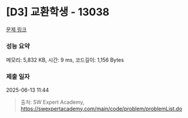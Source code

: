 # [D3] 교환학생 - 13038 

[문제 링크](https://swexpertacademy.com/main/code/problem/problemDetail.do?contestProbId=AXxNn6GaPW4DFASZ) 

### 성능 요약

메모리: 5,832 KB, 시간: 9 ms, 코드길이: 1,156 Bytes

### 제출 일자

2025-06-13 11:44



> 출처: SW Expert Academy, https://swexpertacademy.com/main/code/problem/problemList.do